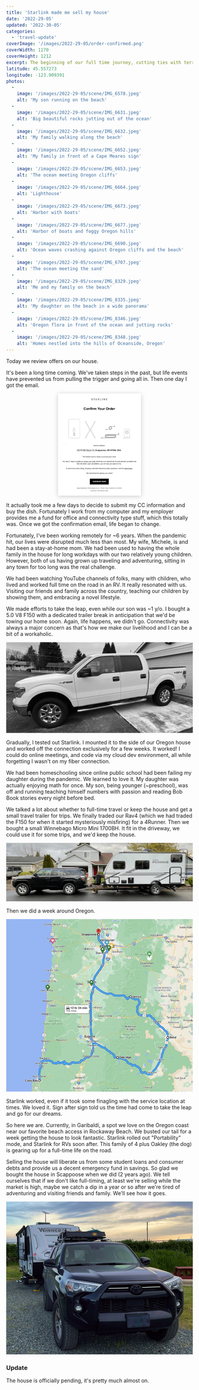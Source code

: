 ```yaml
---
title: 'Starlink made me sell my house'
date: '2022-29-05'
updated: '2022-30-05'
categories:
  - 'travel-update'
coverImage: '/images/2022-29-05/order-confirmed.png'
coverWidth: 1170
coverHeight: 1212
excerpt: The beginning of our full time journey, cutting ties with terrestrial living.
latitude: 45.557273
longitude: -123.909391
photos:
  -
    image: '/images/2022-29-05/scene/IMG_6578.jpeg'
    alt: 'My son running on the beach'
  -
    image: '/images/2022-29-05/scene/IMG_6631.jpeg'
    alt: 'Big beautiful rocks jutting out of the ocean'
  -
    image: '/images/2022-29-05/scene/IMG_6632.jpeg'
    alt: 'My family walking along the beach'
  -
    image: '/images/2022-29-05/scene/IMG_6652.jpeg'
    alt: 'My family in front of a Cape Meares sign'
  -
    image: '/images/2022-29-05/scene/IMG_6653.jpeg'
    alt: 'The ocean meeting Oregon cliffs'
  -
    image: '/images/2022-29-05/scene/IMG_6664.jpeg'
    alt: 'Lighthouse'
  -
    image: '/images/2022-29-05/scene/IMG_6673.jpeg'
    alt: 'Harbor with boats'
  -
    image: '/images/2022-29-05/scene/IMG_6677.jpeg'
    alt: 'Harbor of boats and foggy Oregon hills'
  -
    image: '/images/2022-29-05/scene/IMG_6690.jpeg'
    alt: 'Ocean waves crashing against Oregon cliffs and the beach'
  -
    image: '/images/2022-29-05/scene/IMG_6707.jpeg'
    alt: 'The ocean meeting the sand'
  -
    image: '/images/2022-29-05/scene/IMG_8329.jpeg'
    alt: 'Me and my family on the beach'
  -
    image: '/images/2022-29-05/scene/IMG_8335.jpeg'
    alt: 'My daughter on the beach in a wide panorama'
  -
    image: '/images/2022-29-05/scene/IMG_8346.jpeg'
    alt: 'Oregon flora in front of the ocean and jutting rocks'
  -
    image: '/images/2022-29-05/scene/IMG_8348.jpeg'
    alt: 'Homes nestled into the hills of Oceanside, Oregon'
---
```


Today we review offers on our house.

It's been a long time coming. We've taken steps in the past, but life events have prevented us from pulling the trigger and going all in. Then one day I got the email.

<div
  style="max-width: 16em;margin: 0 auto;"
>
  <img
    alt="Starlink invite email"
    src="/images/2022-29-05/starlink-confirmation.png"
    style="box-shadow: 0 2px 12px 0 rgba(0,0,0,0.2)"
  />
</div>

It actually took me a few days to decide to submit my CC information and buy the dish. Fortunately I work from my computer and my employer provides me a fund for office and connectivity type stuff, which this totally was. Once we got the confirmation email, life began to change.

Fortunately, I've been working remotely for ~6 years. When the pandemic hit, our lives were disrupted much less than most. My wife, Michele, is and had been a stay-at-home mom. We had been used to having the whole family in the house for long workdays with our two relatively young children. However, both of us having grown up traveling and adventuring, sitting in any town for too long was the real challenge.

We had been watching YouTube channels of folks, many with children, who lived and worked full time on the road in an RV. It really resonated with us. Visiting our friends and family across the country, teaching our children by showing them, and embracing a novel lifestyle.

We made efforts to take the leap, even while our son was ~1 y/o. I bought a 5.0 V8 F150 with a dedicated trailer break in anticipation that we'd be towing our home soon. Again, life happens, we didn't go. Connectivity was always a major concern as that's how we make our livelihood and I can be a bit of a workaholic.

![our old Ford F150](/images/2022-29-05/f150.jpg)

Gradually, I tested out Starlink. I mounted it to the side of our Oregon house and worked off the connection exclusively for a few weeks. It worked! I could do online meetings, and code via my cloud dev environment, all while forgetting I wasn't on my fiber connection.

We had been homeschooling since online public school had been failing my daughter during the pandemic. We learned to love it. My daughter was actually enjoying math for once. My son, being younger (~preschool), was off and running teaching himself numbers with passion and reading Bob Book stories every night before bed.

We talked a lot about whether to full-time travel or keep the house and get a small travel trailer for trips. We finally traded our Rav4 (which we had traded the F150 for when it started mysteriously misfiring) for a 4Runner. Then we bought a small Winnebago Micro Mini 1700BH. It fit in the driveway, we could use it for some trips, and we'd keep the house.

![our 4Runner and camper](/images/2022-29-05/camper.jpg)

Then we did a week around Oregon.

![first trial run with the camper](/images/2022-29-05/first-trial-run.jpg)

Starlink worked, even if it took some finagling with the service location at times. We loved it. Sign after sign told us the time had come to take the leap and go for our dreams.

So here we are. Currently, in Garibaldi, a spot we love on the Oregon coast near our favorite beach access in Rockaway Beach. We busted our tail for a week getting the house to look fantastic. Starlink rolled out "Portability" mode, and Starlink for RVs soon after. This family of 4 plus Oakley (the dog) is gearing up for a full-time life on the road.

Selling the house will liberate us from some student loans and consumer debts and provide us a decent emergency fund in savings. So glad we bought the house in Scappoose when we did (2 years ago). We tell ourselves that if we don't like full-timing, at least we're selling while the market is high, maybe we catch a dip in a year or so after we're tired of adventuring and visiting friends and family. We'll see how it goes.

![our 4Runner and camper setup with Starlink](/images/2022-29-05/new-setup.jpg)

### Update
The house is officially pending, it's pretty much almost on.

